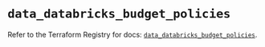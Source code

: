 # `data_databricks_budget_policies`

Refer to the Terraform Registry for docs: [`data_databricks_budget_policies`](https://registry.terraform.io/providers/databricks/databricks/1.84.0/docs/data-sources/budget_policies).
